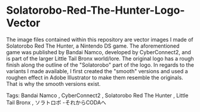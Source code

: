 # Solatorobo-Red-The-Hunter-Logo-Vector
The image files contained within this repository are vector images I made of Solatorobo Red The Hunter, a Nintendo DS game. 
The aforementioned game was published by Bandai Namco, developed by CyberConnect2, and is part of the larger Little Tail Bronx world/lore.
The original logo has a rough finish along the outline of the "Solatorobo" part of the logo. 
In regards to the variants I made available, I first created the "smooth" versions and used a roughen effect in Adobe Illustrator to make them resemble the originals. 
That is why the smooth versions exist.

Tags: Bandai Namco , CyberConnect2 , Solatorobo Red The Hunter , Little Tail Bronx , ソラトロボ -それからCODAへ
